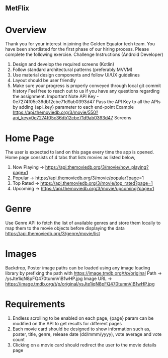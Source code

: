 ## MetFlix

# Overview

Thank you for your interest in joining the Golden Equator tech team. You have been
shortlisted for the first phase of our hiring process. Please complete the following exercise.
Challenge Instructions (Android Developer)
1. Design and develop the required screens (Kotlin)
2. Follow standard architectural patterns (preferably MVVM)
3. Use material design components and follow UI/UX guidelines
4. Layout should be user friendly
5. Make sure your progress is properly conveyed through local git commit history
   Feel free to reach out to us if you have any questions regarding the assignment.
   Important Note
   API Key - 0e7274f05c36db12cbe71d9ab0393d47
   Pass the API Key to all the APIs by adding {api_key} parameter to each end-point
   Example
   https://api.themoviedb.org/3/movie/550?api_key=0e7274f05c36db12cbe71d9ab0393d47
   Screens
   
#  Home Page
   The user is expected to land on this page every time the app is opened. Home page consists
   of 4 tabs that lists movies as listed below,

1. Now Playing -> https://api.themoviedb.org/3/movie/now_playing?page=1
2. Popular -> https://api.themoviedb.org/3/movie/popular?page=1
3. Top Rated -> https://api.themoviedb.org/3/movie/top_rated?page=1
4. Upcoming -> https://api.themoviedb.org/3/movie/upcoming?page=1

#   Genre
   Use Genre API to fetch the list of available genres and store them locally to map them to the
   movie objects before displaying the data
   https://api.themoviedb.org/3/genre/movie/list

#   Images
   Backdrop, Poster image paths can be loaded using any image loading library by prefixing the
   path with https://image.tmdb.org/t/p/original
   Path -> /ysJte1iqN8pFQ470tumnViB1wHP.jpg
   Image URL -> https://image.tmdb.org/t/p/original/ysJte1iqN8pFQ470tumnViB1wHP.jpg

#   Requirements
1. Endless scrolling to be enabled on each page, {page} param can be modified on the
   API to get results for different pages
2. Each movie card should be designed to show information such as, poster, title,
   genre, release date (dd/mmm/yyyy), vote average and vote count
3. Clicking on a movie card should redirect the user to the movie details page